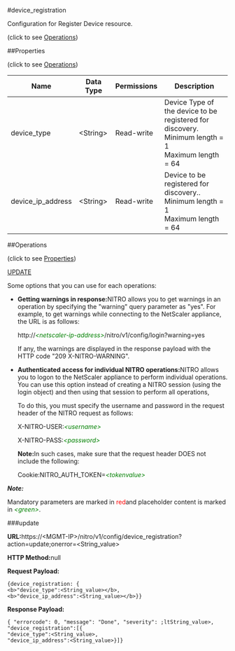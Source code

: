 #device_registration



Configuration for Register Device resource.

<span>(click to see [Operations](#operations))</span>



##Properties 

<span>(click to see [Operations](#operations))</span>





<table><thead><tr><th>Name</th><th>Data Type</th><th>Permissions</th><th>Description</th></tr></thead><tbody><tr><td>device_type</td><td>&lt;String></td><td>Read-write</td><td>Device Type of the device to be registered for discovery.<br>Minimum length = 1<br>Maximum length = 64</td></tr><tr><td>device_ip_address</td><td>&lt;String></td><td>Read-write</td><td>Device to be registered for discovery..<br>Minimum length = 1<br>Maximum length = 64</td></tr></tbody></table>

##Operations 

<span>(click to see [Properties](#properties))</span>





[UPDATE](#update)





Some options that you can use for each operations:

<ul><li><p><b>Getting warnings in response:</b>NITRO allows you to get warnings in an operation by specifying the "warning" query parameter as "yes". For example, to get warnings while connecting to the NetScaler appliance, the URL is as follows:</p><p>http://<span style="color:green;font-style:italic;">&lt;netscaler-ip-address&gt;</span>/nitro/v1/config/login?warning=yes</p><p>If any, the warnings are displayed in the response payload with the HTTP code "209 X-NITRO-WARNING".</p></li><li><p><b>Authenticated access for individual NITRO operations:</b>NITRO allows you to logon to the NetScaler appliance to perform individual operations. You can use this option instead of creating a NITRO session (using the login object) and then using that session to perform all operations,</p><p>To do this, you must specify the username and password in the request header of the NITRO request as follows:</p><p>X-NITRO-USER:<span style="color:green;font-style:italic;">&lt;username&gt;</span></p><p>X-NITRO-PASS:<span style="color:green;font-style:italic;">&lt;password&gt;</span></p><p><b>Note:</b>In such cases, make sure that the request header DOES not include the following:</p><p>Cookie:NITRO_AUTH_TOKEN=<span style="color:green;font-style:italic;">&lt;tokenvalue&gt;</span></p></li></ul>







***Note:*** 

Mandatory parameters are marked in <span style="color:#FF0000;">red</span>and placeholder content is marked in <span style="color:green;font-style:italic">&lt;green&gt;</span>.



###update







<b>URL:</b>https://&lt;MGMT-IP&gt;/nitro/v1/config/device_registration?action=update;onerror=&lt;String_value&gt;

<b>HTTP Method:</b>null

<b>Request Payload: </b>
```
{device_registration: {
<b>"device_type":<String_value></b>,
<b>"device_ip_address":<String_value></b>}}
```

<b>Response Payload: </b>
```
{ "errorcode": 0, "message": "Done", "severity": ;ltString_value>, "device_registration":[{
"device_type":<String_value>,
"device_ip_address":<String_value>}]}
```








